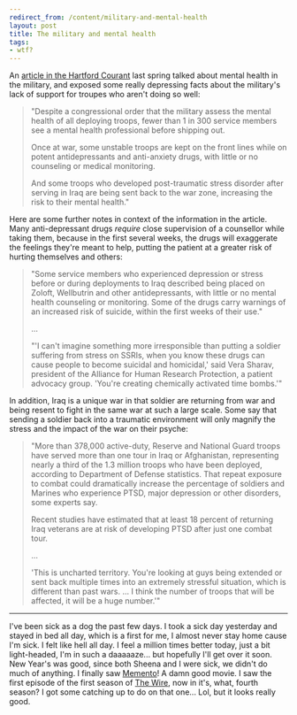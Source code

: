 ```yaml
---
redirect_from: /content/military-and-mental-health
layout: post
title: The military and mental health
tags:
- wtf?
---
```

An [article in the Hartford Courant](http://www.courant.com/news/special-reports/hc-unfit0515.artmay14-story.html) last spring talked about mental health in the military, and exposed some really depressing facts about the military's lack of support for troupes who aren't doing so well:

> 
> "Despite a congressional order that the military assess the mental health of all deploying troops, fewer than 1 in 300 service members see a mental health professional before shipping out.
> 
> Once at war, some unstable troops are kept on the front lines while on potent antidepressants and anti-anxiety drugs, with little or no counseling or medical monitoring.
> 
> And some troops who developed post-traumatic stress disorder after serving in Iraq are being sent back to the war zone, increasing the risk to their mental health."
> 

Here are some further notes in context of the information in the article. Many anti-depressant drugs _require_ close supervision of a counsellor while taking them, because in the first several weeks, the drugs will exaggerate the feelings they're meant to help, putting the patient at a greater risk of hurting themselves and others:

> 
> "Some service members who experienced depression or stress before or during deployments to Iraq described being placed on Zoloft, Wellbutrin and other antidepressants, with little or no mental health counseling or monitoring. Some of the drugs carry warnings of an increased risk of suicide, within the first weeks of their use."
> 
> ...
> 
> "'I can't imagine something more irresponsible than putting a soldier suffering from stress on SSRIs, when you know these drugs can cause people to become suicidal and homicidal,' said Vera Sharav, president of the Alliance for Human Research Protection, a patient advocacy group. 'You're creating chemically activated time bombs.'"
> 

In addition, Iraq is a unique war in that soldier are returning from war and being resent to fight in the same war at such a large scale. Some say that sending a soldier back into a traumatic environment will only magnify the stress and the impact of the war on their psyche:

> 
> "More than 378,000 active-duty, Reserve and National Guard troops have served more than one tour in Iraq or Afghanistan, representing nearly a third of the 1.3 million troops who have been deployed, according to Department of Defense statistics. That repeat exposure to combat could dramatically increase the percentage of soldiers and Marines who experience PTSD, major depression or other disorders, some experts say.
> 
> Recent studies have estimated that at least 18 percent of returning Iraq veterans are at risk of developing PTSD after just one combat tour.
> 
> ...
> 
> 'This is uncharted territory. You're looking at guys being extended or sent back multiple times into an extremely stressful situation, which is different than past wars. ... I think the number of troops that will be affected, it will be a huge number.'"
> 

---

I've been sick as a dog the past few days. I took a sick day yesterday and stayed in bed all day, which is a first for me, I almost never stay home cause I'm sick. I felt like hell all day. I feel a million times better today, just a bit light-headed, I'm in such a daaaaaze... but hopefully I'll get over it soon. New Year's was good, since both Sheena and I were sick, we didn't do much of anything. I finally saw [Memento](http://www.otnemem.com/)! A damn good movie. I saw the first episode of the first season of [The Wire](http://www.hbo.com/thewire/), now in it's, what, fourth season? I got some catching up to do on that one... Lol, but it looks really good.

